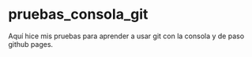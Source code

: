 # pruebas_consola_git
Aquí hice mis pruebas para aprender a usar git con la consola y de paso github pages.
